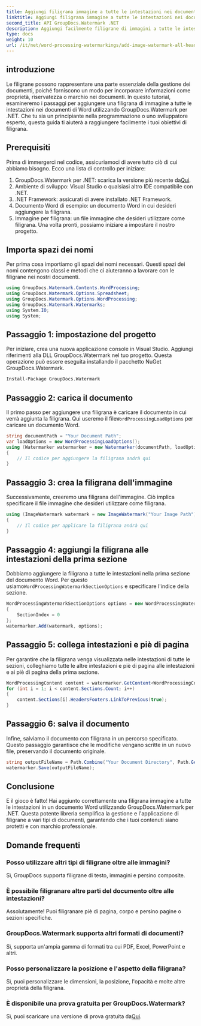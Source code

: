 ```yaml
---
title: Aggiungi filigrana immagine a tutte le intestazioni nei documenti Word
linktitle: Aggiungi filigrana immagine a tutte le intestazioni nei documenti Word
second_title: API GroupDocs.Watermark .NET
description: Aggiungi facilmente filigrane di immagini a tutte le intestazioni nei documenti Word utilizzando GroupDocs.Watermark per .NET. Segui la nostra guida passo passo con esempi di codice dettagliati.
type: docs
weight: 10
url: /it/net/word-processing-watermarkings/add-image-watermark-all-headers-word-docs/
---
```

## introduzione
Le filigrane possono rappresentare una parte essenziale della gestione dei documenti, poiché forniscono un modo per incorporare informazioni come proprietà, riservatezza o marchio nei documenti. In questo tutorial, esamineremo i passaggi per aggiungere una filigrana di immagine a tutte le intestazioni nei documenti di Word utilizzando GroupDocs.Watermark per .NET. Che tu sia un principiante nella programmazione o uno sviluppatore esperto, questa guida ti aiuterà a raggiungere facilmente i tuoi obiettivi di filigrana.
## Prerequisiti
Prima di immergerci nel codice, assicuriamoci di avere tutto ciò di cui abbiamo bisogno. Ecco una lista di controllo per iniziare:
1.  GroupDocs.Watermark per .NET: scarica la versione più recente da[Qui](https://releases.groupdocs.com/Watermark/net/).
2. Ambiente di sviluppo: Visual Studio o qualsiasi altro IDE compatibile con .NET.
3. .NET Framework: assicurati di avere installato .NET Framework.
4. Documento Word di esempio: un documento Word in cui desideri aggiungere la filigrana.
5. Immagine per filigrana: un file immagine che desideri utilizzare come filigrana.
Una volta pronti, possiamo iniziare a impostare il nostro progetto.
## Importa spazi dei nomi
Per prima cosa importiamo gli spazi dei nomi necessari. Questi spazi dei nomi contengono classi e metodi che ci aiuteranno a lavorare con le filigrane nei nostri documenti.
```csharp
using GroupDocs.Watermark.Contents.WordProcessing;
using GroupDocs.Watermark.Options.Spreadsheet;
using GroupDocs.Watermark.Options.WordProcessing;
using GroupDocs.Watermark.Watermarks;
using System.IO;
using System;
```
## Passaggio 1: impostazione del progetto
Per iniziare, crea una nuova applicazione console in Visual Studio. Aggiungi riferimenti alla DLL GroupDocs.Watermark nel tuo progetto. Questa operazione può essere eseguita installando il pacchetto NuGet GroupDocs.Watermark.
```bash
Install-Package GroupDocs.Watermark
```
## Passaggio 2: carica il documento
 Il primo passo per aggiungere una filigrana è caricare il documento in cui verrà aggiunta la filigrana. Qui useremo il file`WordProcessingLoadOptions` per caricare un documento Word.
```csharp
string documentPath = "Your Document Path";
var loadOptions = new WordProcessingLoadOptions();
using (Watermarker watermarker = new Watermarker(documentPath, loadOptions))
{
    // Il codice per aggiungere la filigrana andrà qui
}
```
## Passaggio 3: crea la filigrana dell'immagine
Successivamente, creeremo una filigrana dell'immagine. Ciò implica specificare il file immagine che desideri utilizzare come filigrana.
```csharp
using (ImageWatermark watermark = new ImageWatermark("Your Image Path"))
{
    // Il codice per applicare la filigrana andrà qui
}
```
## Passaggio 4: aggiungi la filigrana alle intestazioni della prima sezione
 Dobbiamo aggiungere la filigrana a tutte le intestazioni nella prima sezione del documento Word. Per questo usiamo`WordProcessingWatermarkSectionOptions` e specificare l'indice della sezione.
```csharp
WordProcessingWatermarkSectionOptions options = new WordProcessingWatermarkSectionOptions
{
    SectionIndex = 0
};
watermarker.Add(watermark, options);
```
## Passaggio 5: collega intestazioni e piè di pagina
Per garantire che la filigrana venga visualizzata nelle intestazioni di tutte le sezioni, colleghiamo tutte le altre intestazioni e piè di pagina alle intestazioni e ai piè di pagina della prima sezione.
```csharp
WordProcessingContent content = watermarker.GetContent<WordProcessingContent>();
for (int i = 1; i < content.Sections.Count; i++)
{
    content.Sections[i].HeadersFooters.LinkToPrevious(true);
}
```
## Passaggio 6: salva il documento
Infine, salviamo il documento con filigrana in un percorso specificato. Questo passaggio garantisce che le modifiche vengano scritte in un nuovo file, preservando il documento originale.
```csharp
string outputFileName = Path.Combine("Your Document Directory", Path.GetFileName(documentPath));
watermarker.Save(outputFileName);
```
## Conclusione
E il gioco è fatto! Hai aggiunto correttamente una filigrana immagine a tutte le intestazioni in un documento Word utilizzando GroupDocs.Watermark per .NET. Questa potente libreria semplifica la gestione e l'applicazione di filigrane a vari tipi di documenti, garantendo che i tuoi contenuti siano protetti e con marchio professionale.
## Domande frequenti
### Posso utilizzare altri tipi di filigrane oltre alle immagini?
Sì, GroupDocs supporta filigrane di testo, immagini e persino composite.
### È possibile filigranare altre parti del documento oltre alle intestazioni?
Assolutamente! Puoi filigranare piè di pagina, corpo e persino pagine o sezioni specifiche.
### GroupDocs.Watermark supporta altri formati di documenti?
Sì, supporta un'ampia gamma di formati tra cui PDF, Excel, PowerPoint e altri.
### Posso personalizzare la posizione e l'aspetto della filigrana?
Sì, puoi personalizzare le dimensioni, la posizione, l'opacità e molte altre proprietà della filigrana.
### È disponibile una prova gratuita per GroupDocs.Watermark?
 Sì, puoi scaricare una versione di prova gratuita da[Qui](https://releases.groupdocs.com/).